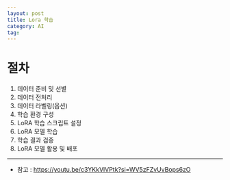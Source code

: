 ```yaml
---
layout: post
title: Lora 학습
category: AI
tag:
---
```



# 절차
1. 데이터 준비 및 선별
2. 데이터 전처리
3. 데이터 라벨링(옵션)
4. 학습 환경 구성
5. LoRA 학습 스크립트 설정
6. LoRA 모델 학습
7. 학습 결과 검증
8. LoRA 모델 활용 및 배포

---

* 참고 : https://youtu.be/c3YKkVlVPtk?si=WV5zFZvUvBops6zO

